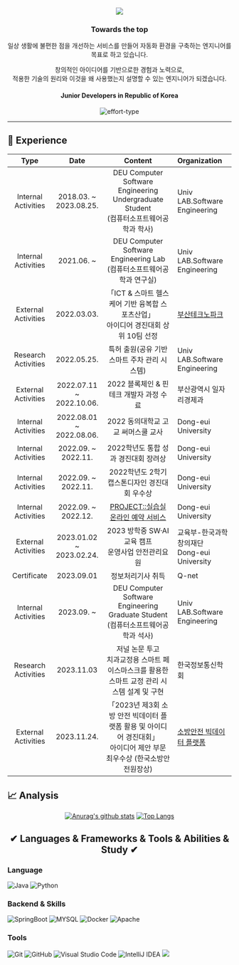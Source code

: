 <!--![header](https://capsule-render.vercel.app/api?type=waving&color=auto&height=200&section=header&text=JUNG%20MIN%20SU&fontSize=90&animation=twinkling&fontColor=c9d1d9)--> 
<h1 align="center">
  <a href="https://git.io/typing-svg">
    <img src = "https://readme-typing-svg.herokuapp.com?size=30&center=true&vCenter=true&lines=I'm+Jung+Minsu+%F0%9F%91%8B;">
  </a>
</h1>
<h3 align ="center"> Towards the top </h3>
<p align ="center"> 일상 생활에 불편한 점을 개선하는 서비스를 만들어 자동화 환경을 구축하는 엔지니어를 목표로 하고 있습니다. </p>
<p align ="center"> 창의적인 아이디어를 기반으로한 경험과 노력으로, </br>적용한 기술의 원리와 이것을 왜 사용했는지 설명할 수 있는 엔지니어가 되겠습니다. </p>
<h4 align = "center"> Junior Developers in Republic of Korea</h4>
<p align="center"> <img src="https://komarev.com/ghpvc/?username=effort-type&label=PROFILE+VIEWS" alt="effort-type"> 
<hr>

## 📆 Experience

|        Type         |          Date           |                           Content                           | Organization                                                  |
| :-----------------: | :---------------------: | :----------------------------------------------------------: | :----------------------------------------------------------- |
| Internal Activities |       2018.03.    ~</br>2023.08.25.| DEU Computer Software Engineering Undergraduate Student<br/>(컴퓨터소프트웨어공학과 학사) | Univ LAB.Software Engineering                                |
| Internal Activities |       2021.06.    ~</br>           | DEU Computer Software Engineering Lab<br/>(컴퓨터소프트웨어공학과 연구실) | Univ LAB.Software Engineering                                |
| External Activities |       2022.03.03.      | 「ICT & 스마트 헬스케어 기반 융복합 스포츠산업」</br>아이디어 경진대회 상위 10팀 선정 | [부산테크노파크](https://www.btp.or.kr/?action=BD0000M&pagecode=P000000296&command=View&idx=13672&language=KR) |
| Research Activities |       2022.05.25.      | 특허 출원(공유 기반 스마트 주차 관리 시스템) | Univ LAB.Software Engineering                                |
| External Activities |        2022.07.11 ~</br>2022.10.06.| 2022 블록체인 & 핀테크 개발자 과정 수료| 부산광역시 일자리경제과 |
| Internal Activities |        2022.08.01 ~</br>2022.08.06.| 2022 동의대학교 고교 써머스쿨 교사| Dong-eui University |
| Internal Activities |        2022.09.   ~</br>2022.11.   | 2022학년도 통합 성과 경진대회 장려상| Dong-eui University |
| Internal Activities |        2022.09.   ~</br>2022.11.   | 2022학년도 2학기 캡스톤디자인 경진대회 우수상| Dong-eui University |
| Internal Activities |        2022.09.   ~</br>2022.12.   | [PROJECT::실습실 온라인 예약 서비스](https://github.com/orgs/Lab-Reservation-System/repositories)| Dong-eui University |
| External Activities |        2023.01.02 ~</br>2023.02.24.| 2023 방학중 SW·AI교육 캠프</br>운영사업 안전관리요원| 교육부-한국과학창의재단</br>Dong-eui University |
| Certificate |        2023.09.01   | 정보처리기사 취득| Q-net |
| Internal Activities |       2023.09.    ~</br>           | DEU Computer Software Engineering Graduate Student<br/>(컴퓨터소프트웨어공학과 석사) | Univ LAB.Software Engineering                                |
| Research Activities |        2023.11.03   | 저널 논문 투고<br/>치과교정용 스마트 페이스마스크를 활용한<br/>스마트 교정 관리 시스템 설계 및 구현 | 한국정보통신학회 |
| External Activities |       2023.11.24.      | 「2023년 제3회 소방 안전 빅데이터 플랫폼 활용 및 아이디어 경진대회」</br>아이디어 제안 부문 최우수상 (한국소방안전원장상) | [소방안전 빅데이터 플랫폼]([https://www.btp.or.kr/?action=BD0000M&pagecode=P000000296&command=View&idx=13672&language=KR](https://bigdata-119.kr/)) |


## 📈 Analysis
<div align=center>
 <div>
  
  [![Anurag's github stats](https://github-readme-stats.vercel.app/api?username=effort-type)](https://github.com/anuraghazra/github-readme-stats)
  [![Top Langs](https://github-readme-stats.vercel.app/api/top-langs/?username=effort-type&layout=compact)](https://github.com/anuraghazra/github-readme-stats)
  </div>
</div>


<h2 align="center">✔ Languages & Frameworks & Tools & Abilities & Study ✔</h2>  

### Language  
![Java](https://img.shields.io/badge/Java-FE2E2E?style=flat-square&logo=Java&logoColor=white)
![Python](https://img.shields.io/badge/Python-3776AB?style=flat-square&logo=Python&logoColor=white)

### Backend & Skills
![SpringBoot](https://img.shields.io/badge/SpringBoot-6DB33F?style=flat-square&logo=SpringBoot&logoColor=white)
![MYSQL](https://img.shields.io/badge/MySQL-4479A1?style=flat-square&logo=MySQL&logoColor=white)
![Docker](https://img.shields.io/badge/Docker-2496ED?style=flat-square&logo=Docker&logoColor=white)
![Apache](https://img.shields.io/badge/Apache-D22128?style=flat-square&logo=Apache&logoColor=white)


### Tools
![Git](https://img.shields.io/badge/Git-F05032?style=flat-square&logo=Git&logoColor=white)
![GitHub](https://img.shields.io/badge/GitHub-FFFFFF?style=flat-square&logo=GitHub&logoColor=black)
![Visual Studio Code](https://img.shields.io/badge/Visual_Studio_Code-007ACC?style=flat-square&logo=Visual-Studio-Code&logoColor=white)
![IntelliJ IDEA](https://img.shields.io/badge/IntelliJ_IDEA-E34F26?style=flat-square&logo=IntelliJ-IDEA&logoColor=white)
<img src="https://img.shields.io/badge/Apache NetBeans IDE-1B6AC6?style=flat-square&logo=Apache NetBeans IDE&logoColor=white"/></a>&nbsp;



<!--|Type|Date|Contents|Organization|
|Student|2017.03 ~ 2023.2|Department of Computer Software Engineering|Dongeui University| -->
<!--h2 align="center"> Todo💦 </h2>  
<img src="https://img.shields.io/badge/React-61DAFB?style=flat-square&logo=React&logoColor=white" /-->

<!--
**effort-type/effort-type** is a ✨ _special_ ✨ repository because its `README.md` (this file) appears on your GitHub profile.

Here are some ideas to get you started:

- 🔭 I’m currently working on ...
- 🌱 I’m currently learning ...
- 👯 I’m looking to collaborate on ...
- 🤔 I’m looking for help with ...
- 💬 Ask me about ...
- 📫 How to reach me: ...
- 😄 Pronouns: ...
- ⚡ Fun fact: ...
-->


<!--
**effort-type/effort-type** is a ✨ _special_ ✨ repository because its `README.md` (this file) appears on your GitHub profile.

Here are some ideas to get you started:

- 🔭 I’m currently working on ...
- 🌱 I’m currently learning ...
- 👯 I’m looking to collaborate on ...
- 🤔 I’m looking for help with ...
- 💬 Ask me about ...
- 📫 How to reach me: ...
- 😄 Pronouns: ...
- ⚡ Fun fact: ...
-->
